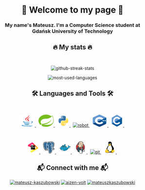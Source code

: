 <div align="center">
 <h1 align="center">👋 Welcome to my page 👋</h1>
 <h3 align="center">My name's Mateusz. I'm a Computer Science student at Gdańsk University of Technology</h3>
 
 <h2 align="center">🔥 My stats 🔥</h2>
 &nbsp;
     <p>
       <img src="https://github-readme-streak-stats.herokuapp.com/?user=Aizen-volt&theme=github_dark&hide_border=false" alt="github-streak-stats"/>
     </p>
     <p>
       <img src="https://github-readme-stats.vercel.app/api/top-langs/?username=Aizen-volt&theme=github_dark&hide_border=false&include_all_commits=true&count_private=true&layout=compact" alt="most-used-languages"/>
     </p>
  
 <h2 align="center">🛠️ Languages and Tools 🛠️</h2>
 <br>
 <p align="center">
  <a href="https://www.java.com" target="_blank" rel="noreferrer">
   <img src="https://raw.githubusercontent.com/devicons/devicon/master/icons/java/java-original.svg" alt="java" width="50" height="40"/>
  </a>
  &nbsp;
  <a href="https://www.spring.io" target="_blank" rel="noreferrer">
   <img src="https://raw.githubusercontent.com/devicons/devicon/master/icons/spring/spring-original.svg" alt="spring" width="50" height="40"/>
  </a>
  &nbsp;
  <a href="https://www.python.org" target="_blank" rel="noreferrer">
   <img src="https://raw.githubusercontent.com/devicons/devicon/master/icons/python/python-original.svg" alt="python" width="40" height="40"/>
  </a>
  &nbsp;
  <a href="https://www.robotframework.org" target="_blank" rel="noreferrer">
   <img src="https://www.svgrepo.com/show/374049/robotframework.svg" alt="robot" width="40" height="40"/>
  </a>
  &nbsp;
  <a href="https://www.w3schools.com/cpp/" target="_blank" rel="noreferrer">
   <img src="https://raw.githubusercontent.com/devicons/devicon/master/icons/cplusplus/cplusplus-original.svg" alt="cplusplus" width="50" height="40"/>
  </a>
  &nbsp;
  <a href="https://www.cprogramming.com/" target="_blank" rel="noreferrer">
   <img src="https://raw.githubusercontent.com/devicons/devicon/master/icons/c/c-original.svg" alt="c" width="40" height="40"/>
  </a>
  &nbsp;
 </p>
  <br>
 <p align="center">
  <a href="https://www.jetbrains.com/" target="_blank" rel="noreferrer">
   <img src="https://raw.githubusercontent.com/devicons/devicon/master/icons/jetbrains/jetbrains-original.svg" alt="jetbrains" width="40" height="40"/> 
  </a>
  &nbsp;
  <a href="https://www.postgresql.org/" target="_blank" rel="noreferrer">
   <img src="https://raw.githubusercontent.com/devicons/devicon/master/icons/postgresql/postgresql-original.svg" alt="postgresql" width="40" height="40"/> 
  </a>
  &nbsp;
  <a href="https://www.docker.com/" target="_blank" rel="noreferrer">
   <img src="https://raw.githubusercontent.com/devicons/devicon/master/icons/docker/docker-original.svg" alt="docker" width="40" height="40"/> 
  </a>
  &nbsp;
  <a href="https://www.jenkins.io/" target="_blank" rel="noreferrer">
   <img src="https://raw.githubusercontent.com/devicons/devicon/master/icons/jenkins/jenkins-original.svg" alt="jenkins" width="40" height="40"/> 
  </a>
  &nbsp;
  <a href="https://git-scm.com/" target="_blank" rel="noreferrer">
   <img src="https://www.vectorlogo.zone/logos/git-scm/git-scm-icon.svg" alt="git" width="40" height="40"/>
  </a>
  &nbsp;
  <a href="https://www.linux.org/" target="_blank" rel="noreferrer">
   <img src="https://raw.githubusercontent.com/devicons/devicon/master/icons/linux/linux-original.svg" alt="linux" width="40" height="40"/> 
  </a>
  &nbsp;
 </p>
 
 <h2 align="center">📬 Connect with me 📬</h2>
 <p align="center">
 <a href="https://linkedin.com/in/mateusz-kaszubowski" target="blank"><img align="center" src="https://raw.githubusercontent.com/rahuldkjain/github-profile-readme-generator/master/src/images/icons/Social/linked-in-alt.svg" alt="mateusz-kaszubowski" height="30" width="40" /></a>
 <a href="https://www.leetcode.com/Aizenvolt" target="blank"><img align="center" src="https://raw.githubusercontent.com/rahuldkjain/github-profile-readme-generator/master/src/images/icons/Social/leet-code.svg" alt="aizen-volt" height="30" width="50" /></a>
 <a href="https://www.youtube.com/channel/UCOM25OTP4NuNxIVPMz-CWgw" target="blank"><img align="center" src="https://raw.githubusercontent.com/rahuldkjain/github-profile-readme-generator/master/src/images/icons/Social/youtube.svg" alt="mateuszkaszubowski" height="30" width="50" /></a>
 </p>
</div>
